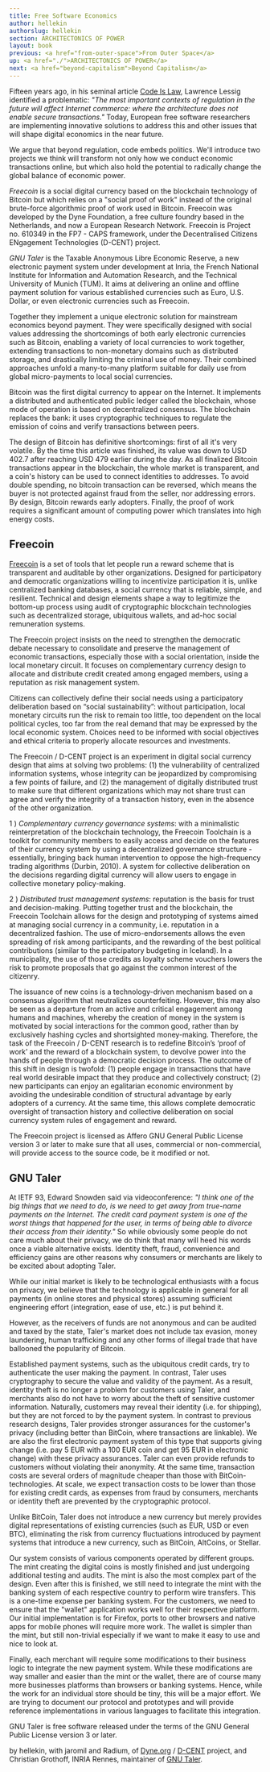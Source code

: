 ```yaml
---
title: Free Software Economics
author: hellekin
authorslug: hellekin
section: ARCHITECTONICS OF POWER
layout: book
previous: <a href="from-outer-space">From Outer Space</a>
up: <a href="./">ARCHITECTONICS OF POWER</a>
next: <a href="beyond-capitalism">Beyond Capitalism</a>
---
```


Fifteen years ago, in his seminal article [Code Is Law][0], Lawrence
Lessig identified a problematic: _"The most important contexts of
regulation in the future will affect Internet commerce: where the
architecture does not enable secure transactions."_ Today, European
free software researchers are implementing innovative solutions to
address this and other issues that will shape digital economics in the
near future.

We argue that beyond regulation, code embeds politics. We'll introduce
two projects we think will transform not only how we conduct economic
transactions online, but which also hold the potential to radically
change the global balance of economic power.

_Freecoin_ is a social digital currency based on the blockchain
technology of Bitcoin but which relies on a "social proof of work"
instead of the original brute-force algorithmic proof of work used in
Bitcoin. Freecoin was developed by the Dyne Foundation, a free culture
foundry based in the Netherlands, and now a European Research
Network. Freecoin is Project no. 610349 in the FP7 - CAPS framework,
under the Decentralised Citizens ENgagement Technologies (D-CENT)
project.

_GNU Taler_ is the Taxable Anonymous Libre Economic Reserve, a new
electronic payment system under development at Inria, the French
National Institute for Information and Automation Research, and the
Technical University of Munich (TUM). It aims at delivering an online
and offline payment solution for various established currencies such
as Euro, U.S. Dollar, or even electronic currencies such as Freecoin.

Together they implement a unique electronic solution for mainstream
economics beyond payment. They were specifically designed with social
values addressing the shortcomings of both early electronic currencies
such as Bitcoin, enabling a variety of local currencies to work
together, extending transactions to non-monetary domains such as
distributed storage, and drastically limiting the criminal use of
money. Their combined approaches unfold a many-to-many platform
suitable for daily use from global micro-payments to local social
currencies.

Bitcoin was the first digital currency to appear on the Internet. It
implements a distributed and authenticated public ledger called the
blockchain, whose mode of operation is based on decentralized
consensus. The blockchain replaces the bank: it uses cryptographic
techniques to regulate the emission of coins and verify transactions
between peers.

The design of Bitcoin has definitive shortcomings: first of all it's
very volatile. By the time this article was finished, its value was
down to USD 402.7 after reaching USD 479 earlier during the day. As
all finalized Bitcoin transactions appear in the blockchain, the whole
market is transparent, and a coin's history can be used to connect
identities to addresses. To avoid double spending, no bitcoin
transaction can be reversed, which means the buyer is not protected
against fraud from the seller, nor addressing errors. By design,
Bitcoin rewards early adopters. Finally, the proof of work requires a
significant amount of computing power which translates into high
energy costs.

## Freecoin

[Freecoin][1] is a set of tools that let people run a reward scheme
that is transparent and auditable by other organizations. Designed for
participatory and democratic organizations willing to incentivize
participation it is, unlike centralized banking databases, a social
currency that is reliable, simple, and resilient. Technical and design
elements shape a way to legitimize the bottom-up process using audit
of cryptographic blockchain technologies such as decentralized
storage, ubiquitous wallets, and ad-hoc social remuneration systems.

The Freecoin project insists on the need to strengthen the democratic
debate necessary to consolidate and preserve the management of
economic transactions, especially those with a social orientation,
inside the local monetary circuit. It focuses on complementary
currency design to allocate and distribute credit created among
engaged members, using a reputation as risk management system.

Citizens can collectively define their social needs using a
participatory deliberation based on “social sustainability”: without
participation, local monetary circuits run the risk to remain too
little, too dependent on the local political cycles, too far from the
real demand that may be expressed by the local economic
system. Choices need to be informed with social objectives and ethical
criteria to properly allocate resources and investments.

The Freecoin / D-CENT project is an experiment in digital social
currency design that aims at solving two problems: (1) the
vulnerability of centralized information systems, whose integrity can
be jeopardized by compromising a few points of failure, and (2) the
management of digitally distributed trust to make sure that different
organizations which may not share trust can agree and verify the
integrity of a transaction history, even in the absence of the other
organization.

1 ) _Complementary currency governance systems_: with a minimalistic
reinterpretation of the blockchain technology, the Freecoin Toolchain
is a toolkit for community members to easily access and decide on the
features of their currency system by using a decentralized governance
structure - essentially, bringing back human intervention to oppose
the high-frequency trading algorithms (Durbin, 2010). A system for
collective deliberation on the decisions regarding digital currency
will allow users to engage in collective monetary policy-making.

2 ) _Distributed trust management systems_: reputation is the basis
for trust and decision-making. Putting together trust and the
blockchain, the Freecoin Toolchain allows for the design and
prototyping of systems aimed at managing social currency in a
community, i.e. reputation in a decentralized fashion. The use of
micro-endorsements allows the even spreading of risk among
participants, and the rewarding of the best political contributions
(similar to the participatory budgeting in Iceland). In a
municipality, the use of those credits as loyalty scheme vouchers
lowers the risk to promote proposals that go against the common
interest of the citizenry.

The issuance of new coins is a technology-driven mechanism based on a
consensus algorithm that neutralizes counterfeiting. However, this may
also be seen as a departure from an active and critical engagement
among humans and machines, whereby the creation of money in the system
is motivated by social interactions for the common good, rather than
by exclusively hashing cycles and shortsighted
money-making. Therefore, the task of the Freecoin / D-CENT research is
to redefine Bitcoin’s ‘proof of work’ and the reward of a blockchain
system, to devolve power into the hands of people through a democratic
decision process. The outcome of this shift in design is twofold: (1)
people engage in transactions that have real world desirable impact
that they produce and collectively construct; (2) new participants can
enjoy an egalitarian economic environment by avoiding the undesirable
condition of structural advantage by early adopters of a currency. At
the same time, this allows complete democratic oversight of
transaction history and collective deliberation on social currency
system rules of engagement and reward.

The Freecoin project is licensed as Affero GNU General Public License
version 3 or later to make sure that all uses, commercial or
non-commercial, will provide access to the source code, be it modified
or not.

## GNU Taler

At IETF 93, Edward Snowden said via videoconference: _"I think one of
the big things that we need to do, is we need to get away from
true-name payments on the Internet. The credit card payment system is
one of the worst things that happened for the user, in terms of being
able to divorce their access from their identity."_ So while obviously
some people do not care much about their privacy, we do think that
many will heed his words once a viable alternative exists. Identity
theft, fraud, convenience and efficiency gains are other reasons why
consumers or merchants are likely to be excited about adopting Taler.

While our initial market is likely to be technological enthusiasts
with a focus on privacy, we believe that the technology is applicable
in general for all payments (in online stores and physical stores)
assuming sufficient engineering effort (integration, ease of use,
etc.) is put behind it.

However, as the receivers of funds are not anonymous and can be
audited and taxed by the state, Taler's market does not include tax
evasion, money laundering, human trafficking and any other forms of
illegal trade that have ballooned the popularity of Bitcoin.

Established payment systems, such as the ubiquitous credit cards, try
to authenticate the user making the payment.  In contrast, Taler uses
cryptography to secure the value and validity of the payment. As a
result, identity theft is no longer a problem for customers using
Taler, and merchants also do not have to worry about the theft of
sensitive customer information. Naturally, customers may reveal their
identity (i.e. for shipping), but they are not forced to by the
payment system. In contrast to previous research designs, Taler
provides stronger assurances for the customer's privacy (including
better than BitCoin, where transactions are linkable). We are also the
first electronic payment system of this type that supports giving
change (i.e. pay 5 EUR with a 100 EUR coin and get 95 EUR in
electronic change) with these privacy assurances. Taler can even
provide refunds to customers without violating their anonymity. At the
same time, transaction costs are several orders of magnitude cheaper
than those with BitCoin-technologies. At scale, we expect transaction
costs to be lower than those for existing credit cards, as expenses
from fraud by consumers, merchants or identity theft are prevented by
the cryptographic protocol.

Unlike BitCoin, Taler does not introduce a new currency but merely
provides digital representations of existing currencies (such as EUR,
USD or even BTC), eliminating the risk from currency fluctuations
introduced by payment systems that introduce a new currency, such as
BitCoin, AltCoins, or Stellar.

Our system consists of various components operated by different
groups. The mint creating the digital coins is mostly finished and
just undergoing additional testing and audits. The mint is also the
most complex part of the design. Even after this is finished, we still
need to integrate the mint with the banking system of each respective
country to perform wire transfers. This is a one-time expense per
banking system. For the customers, we need to ensure that the "wallet"
application works well for their respective platform. Our initial
implementation is for Firefox, ports to other browsers and native apps
for mobile phones will require more work. The wallet is simpler than
the mint, but still non-trivial especially if we want to make it easy
to use and nice to look at.

Finally, each merchant will require some modifications to their
business logic to integrate the new payment system. While these
modifications are way smaller and easier than the mint or the wallet,
there are of course many more businesses platforms than browsers or
banking systems. Hence, while the work for an individual store should
be tiny, this will be a major effort. We are trying to document our
protocol and prototypes and will provide reference implementations in
various languages to facilitate this integration.

GNU Taler is free software released under the terms of the GNU General
Public License version 3 or later.

<p class="author bio">by hellekin, with jaromil and Radium, of <a
href="https://dyne.org">Dyne.org</a> / <a
href="http://dcentproject.eu/">D-CENT</a> project, and Christian
Grothoff</a>, INRIA Rennes, maintainer of <a href="https://taler.net">GNU Taler</a>.</p>

[0]: http://harvardmagazine.com/2000/01/code-is-law-html
[1]: http://freecoin.ch/
[2]: https://taler.net/
